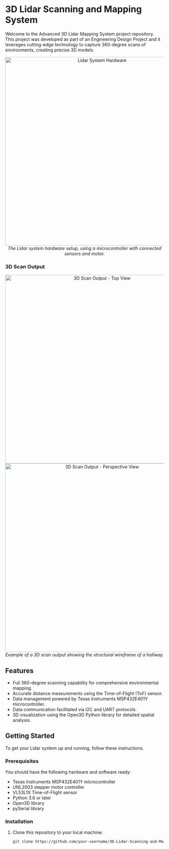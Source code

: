 # 3D Lidar Scanning and Mapping System

Welcome to the Advanced 3D Lidar Mapping System project repository. This project was developed as part of an Engineering Design Project and it leverages cutting-edge technology to capture 360-degree scans of environments, creating precise 3D models.

<p align="center">
  <img src="https://github.com/phanannie/3D-Lidar-Scanning-System/assets/108703625/20613482-fe35-47db-bdb9-a843c0991233" alt="Lidar System Hardware" width="600"/>
  <br>
  <em>The Lidar system hardware setup, using a microcontroller with connected sensors and motor.</em>
</p>

### 3D Scan Output

<p align="center">
  <img src="https://github.com/phanannie/3D-Lidar-Scanning-System/assets/108703625/f6d73ac6-8d19-4564-b35b-d69642bebe57" alt="3D Scan Output - Top View" width="600"/>
  <br>
  <img src="https://github.com/phanannie/3D-Lidar-Scanning-System/assets/108703625/56839a69-1a6f-495f-8747-a7f735c19777" alt="3D Scan Output - Perspective View" width="600"/>
  <br>
  <em>Example of a 3D scan output showing the structural wireframe of a hallway.</em>
</p>

## Features

- Full 360-degree scanning capability for comprehensive environmental mapping.
- Accurate distance measurements using the Time-of-Flight (ToF) sensor.
- Data management powered by Texas Instruments MSP432E401Y microcontroller.
- Data communication facilitated via I2C and UART protocols.
- 3D visualization using the Open3D Python library for detailed spatial analysis.

## Getting Started

To get your Lidar system up and running, follow these instructions.

### Prerequisites

You should have the following hardware and software ready:

- Texas Instruments MSP432E401Y microcontroller
- UNL2003 stepper motor controller
- VL53L1X Time-of-Flight sensor
- Python 3.6 or later
- Open3D library
- pySerial library

### Installation

1. Clone this repository to your local machine:

   ```bash
   git clone https://github.com/your-username/3D-Lidar-Scanning-and-Mapping-System.git
